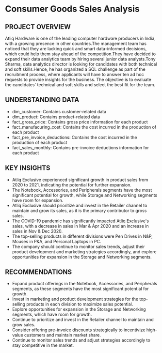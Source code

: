 # Consumer Goods Sales Analysis
## PROJECT OVERVIEW
Atliq Hardware is one of the leading computer hardware producers in India, with a growing presence in other countries.The management team has noticed that they are lacking quick and smart data-informed decisions, which could help them stay ahead of the competition.They have decided to expand their data analytics team by hiring several junior data analysts.Tony Sharma, data analytics director is looking for candidates with both technical and soft skills.Hence, he has organized a SQL challenge as part of the recruitment process, where applicants will have to answer ten ad hoc requests to provide insights for the business. The objective is to evaluate the candidates' technical and soft skills and select the best fit for the team.
## UNDERSTANDING DATA
- dim_customer: Contains customer-related data
- dim_product: Contains product-related data
- fact_gross_price: Contains gross price information for each product
- fact_manufacuring_cost: Contains the cost incurred in the production of each product
- fact_pre_invoice_deductions: Contains the cost incurred in the production of each product
- fact_sales_monthly: Contains pre-invoice deductions information for each product
## KEY INSIGHTS
- Atliq Exclusive experienced significant growth in product sales from 2020 to 2021, indicating the potential for further expansion.
- The Notebook, Accessories, and Peripherals segments have the most significant potential for growth, while Storage and Networking segments have room for expansion.
- Atliq Exclusive should prioritize and invest in the Retailer channel to maintain and grow its sales, as it is the primary contributor to gross sales.
- The COVID-19 pandemic has significantly impacted Atliq Exclusive's sales, with a decrease in sales in Mar & Apr 2020 and an increase in sales in Nov & Dec 2020.
- The top-selling products in different divisions were Pen Drives in N&P, Mouses in P&A, and Personal Laptops in PC.
- The company should continue to monitor sales trends, adjust their product development and marketing strategies accordingly, and explore opportunities for expansion in the Storage and Networking segments.
## RECOMMENDATIONS
- Expand product offerings in the Notebook, Accessories, and Peripherals segments, as these segments have the most significant potential for growth.
- Invest in marketing and product development strategies for the top-selling products in each division to maximize sales potential.
- Explore opportunities for expansion in the Storage and Networking segments, which have room for growth.
- Continue to prioritize and invest in the Retailer channel to maintain and grow sales.
- Consider offering pre-invoice discounts strategically to incentivize high-value customers and maintain market share.
- Continue to monitor sales trends and adjust strategies accordingly to stay competitive in the market.

